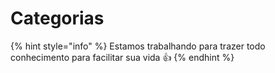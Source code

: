 # Categorias

{% hint style="info" %}
Estamos trabalhando para trazer todo conhecimento para facilitar sua vida 👍
{% endhint %}
